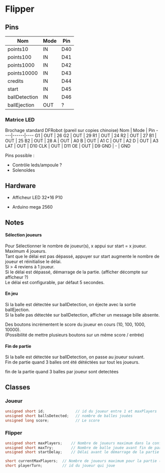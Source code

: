 # Flipper

## Pins

Nom           | Mode | Pin
--------------|------|----
points10      | IN   | D40
points100     | IN   | D41
points1000    | IN   | D42
points10000   | IN   | D43
credits       | IN   | D44
start         | IN   | D45
ballDetection | IN   | D46
ballEjection  | OUT  | ?

### Matrice LED
Brochage standard DFRobot (pareil sur copies chinoise)
Nom | Mode | Pin
----|------|----
G1  | OUT  | 26
G2  | OUT  | 29
R1  | OUT  | 24
R2  | OUT  | 27
B1  | OUT  | 25
B2  | OUT  | 28
A   | OUT  | A0
B   | OUT  | A1
C   | OUT  | A2
D   | OUT  | A3
LAT | OUT  | D10
CLK | OUT  | D11
OE  | OUT  | D9
GND | -    | GND

Pins possible :
- Contrôle leds/ampoule ?
- Solenoïdes
<!-- BallIndex     | OUT  | A1 -->

## Hardware

- Afficheur LED 32*16 P10
<!-- [https://circuitdigest.com/microcontroller-projects/digital-notice-board-using-p10-led-matrix-display-and-arduino] -->
<!-- matrice pins standard : [https://www.hackster.io/Maddy/using-the-dfrobot-rgb-led-matrix-921141] -->
- Arduino mega 2560

## Notes

#### Sélection joueurs
Pour Sélectionner le nombre de joueur(s), x appui sur start = x joueur. Maximum 4 joueurs.\
Tant que le délai est pas dépassé, appuyer sur start augmente le nombre de joueur et réinitialise le délai.\
Si > 4 reviens à 1 joueur.\
Si le délai est dépassé, démarrage de la partie. (afficher décompte sur afficheur ?)\
Le délai est configurable, par défaut 5 secondes.

#### En jeu
Si la balle est détectée sur ballDetection, on éjecte avec la sortie ballEjection.\
Si la balle pas détectée sur ballDetection, afficher un message bille absente.

Des boutons incrémentent le score du joueur en cours (10, 100, 1000, 10000).\
(Possibilité de mettre plusieurs boutons sur un même score / entrée)

#### Fin de partie
Si la balle est détectée sur ballDetection, on passe au joueur suivant.\
Fin de partie quand 3 balles ont été détéctées sur tout les joueurs.

fin de la partie quand 3 balles par joueur sont detectées

## Classes

### Joueur
```c++
unsigned short id;              // id du joueur entre 1 et maxPlayers
unsigned short ballsDetected;   // nombre de balles jouées
unsigned long score;            // Le score
```

### Flipper
```c++
unsigned short maxPlayers;    // Nombre de joueurs maximum dans la config
unsigned short maxTry;        // Nombre de balle jouée avant fin de partie
unsigned short startDelay;    // Délai avant le démarrage de la partie (reset à chaque appui sur start)

short currentMaxPlayers;  // Nombre de joueurs maximum pour la partie (incrémente à chaque appui start)
short playerTurn;         // id du joueur qui joue
```

<!-- ![Schema](https://github.com/Erinell/Flipper/blob/[branch]/image.jpg?raw=true) -->
